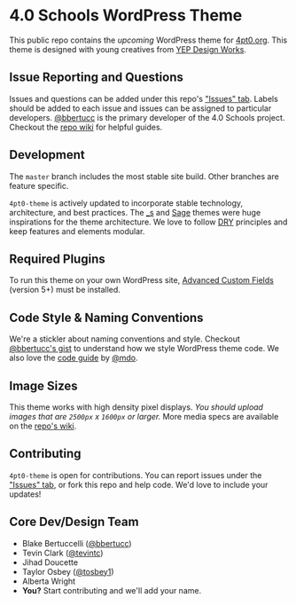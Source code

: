 # 4.0 Schools WordPress Theme

This public repo contains the _upcoming_ WordPress theme for [4pt0.org]. This theme is designed with young creatives from [YEP Design Works].

## Issue Reporting and Questions
Issues and questions can be added under this repo's ["Issues" tab]. Labels should be added to each issue and issues can be assigned to particular developers. [@bbertucc] is the primary developer of the 4.0 Schools project. Checkout the [repo wiki] for helpful guides.

## Development
The `master` branch includes the most stable site build. Other branches are feature specific. 

`4pt0-theme` is actively updated to incorporate stable technology, architecture, and best practices. The [_s] and [Sage] themes were huge inspirations for the theme architecture. We love to follow [DRY] principles and keep features and elements modular. 

## Required Plugins
To run this theme on your own WordPress site, [Advanced Custom Fields] (version 5+) must be installed.

## Code Style & Naming Conventions
We're a stickler about naming conventions and style. Checkout [@bbertucc's gist] to understand how we style WordPress theme code. We also love the [code guide] by [@mdo].

## Image Sizes
This theme works with high density pixel displays. *You should upload images that are `2500px` x `1600px` or larger.* More media specs are available on the [repo's wiki].

## Contributing
`4pt0-theme` is open for contributions. You can report issues under the ["Issues" tab], or fork this repo and help code. We'd love to include your updates!

## Core Dev/Design Team
- Blake Bertuccelli ([@bbertucc])
- Tevin Clark ([@tevintc])
- Jihad Doucette
- Taylor Osbey ([@tosbey1])
- Alberta Wright
- **You?** Start contributing and we'll add your name.

[repo's wiki]:https://github.com/4pt0/4pt0-theme/wiki
[YEP Design Works]:http://yepdesignworks.org
[repo wiki]:https://github.com/4pt0/4pt0-theme/wiki
[Advanced Custom Fields]:https://www.advancedcustomfields.com/
[4pt0.org]:http://4pt0.org
[Sage]:https://github.com/roots/sage
[_s]:https://github.com/Automattic/_s
[@bbertucc]:https://github.com/bbertucc
[DeployHQ]:https://www.deployhq.com/
[DRY]:https://en.wikipedia.org/wiki/Don%27t_repeat_yourself
[@tosbey1]:https://github.com/tosbey1
[@tevintc]:https://github.com/tevintc
[@bbertucc's gist]:https://gist.github.com/bbertucc/0918e342a8c981e78e88e714cde1e9d5
[code guide]:http://codeguide.co/
[@mdo]:https://github.com/mdo
["Issues" tab]:https://github.com/4pt0/4pt0-theme/issues

